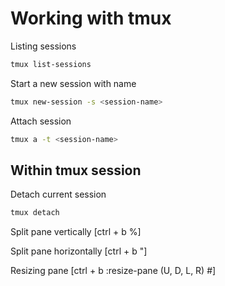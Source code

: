 # Working with tmux

Listing sessions

```sh
tmux list-sessions
```

Start a new session with name

```sh
tmux new-session -s <session-name>
```

Attach session

```sh
tmux a -t <session-name>
```

## Within tmux session

Detach current session

```sh
tmux detach
```

Split pane vertically [ctrl + b %]

Split pane  horizontally [ctrl + b "]

Resizing pane [ctrl + b :resize-pane (U, D, L, R) #]
